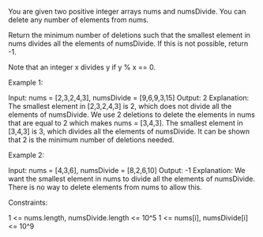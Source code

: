 You are given two positive integer arrays nums and numsDivide. You can delete
any number of elements from nums.

Return the minimum number of deletions such that the smallest element in nums
divides all the elements of numsDivide. If this is not possible, return -1.

Note that an integer x divides y if y % x == 0.


Example 1:


Input: nums = [2,3,2,4,3], numsDivide = [9,6,9,3,15]
Output: 2
Explanation: 
The smallest element in [2,3,2,4,3] is 2, which does not divide all the
elements of numsDivide.
We use 2 deletions to delete the elements in nums that are equal to 2 which
makes nums = [3,4,3].
The smallest element in [3,4,3] is 3, which divides all the elements of
numsDivide.
It can be shown that 2 is the minimum number of deletions needed.


Example 2:


Input: nums = [4,3,6], numsDivide = [8,2,6,10]
Output: -1
Explanation: 
We want the smallest element in nums to divide all the elements of
numsDivide.
There is no way to delete elements from nums to allow this.


Constraints:


1 <= nums.length, numsDivide.length <= 10^5
1 <= nums[i], numsDivide[i] <= 10^9




